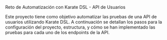 Reto de Automatización con Karate DSL - API de Usuarios

Este proyecto tiene como objetivo automatizar las pruebas de una API de usuarios utilizando Karate DSL. A continuación se detallan los pasos para la configuración del proyecto, estructura, y cómo se han implementado las pruebas para cada uno de los endpoints de la API.
